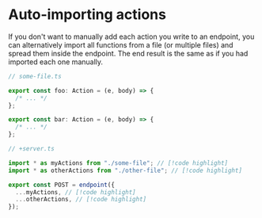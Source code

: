 # Auto-importing actions

If you don't want to manually add each action you write to an endpoint, you can alternatively import all functions from a file (or multiple files) and spread them inside the endpoint. The end result is the same as if you had imported each one manually.

```ts
// some-file.ts

export const foo: Action = (e, body) => {
  /* ... */
};

export const bar: Action = (e, body) => {
  /* ... */
};
```

```ts
// +server.ts

import * as myActions from "./some-file"; // [!code highlight]
import * as otherActions from "./other-file"; // [!code highlight]

export const POST = endpoint({
  ...myActions, // [!code highlight]
  ...otherActions, // [!code highlight]
});
```
